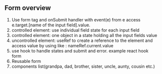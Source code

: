 <h2> Form overview </h2>

1. Use form tag and onSubmit handler with event(e) from e access e.target.[name of the input field].value.
2. controlled element: use individual field state for each input field 
3. controlled element: one object in a state holding all the input fields value
4. uncontrolled element: useRef to create a reference to the element and access value by using like : nameRef.current.value
5. use hook to handle states and submit and error. example react hook form
6. Reusable form
7. components list(grandpa, dad, brother, sister, uncle, aunty, cousin etc.)